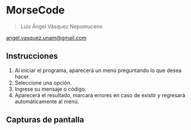 # MorseCode

> Luis Ángel Vásquez Nepomuceno

angel.vasquez.unam@gmail.com

## Instrucciones

1. Al iniciar el programa, aparecerá un menú preguntando lo que desea hacer.
2. Seleccione una opción.
3. Ingrese su mensaje o código.
4. Aparecerá el resultado, marcará errores en caso de existir y regresará automáticamente al menú.

## Capturas de pantalla
